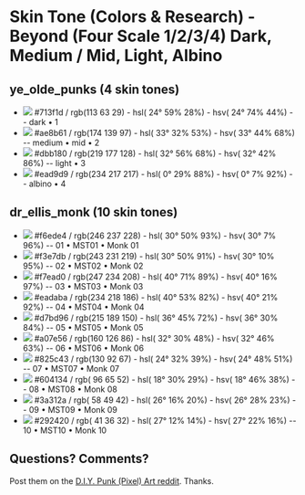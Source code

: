 # Skin Tone (Colors & Research)  - Beyond (Four Scale 1/2/3/4) Dark, Medium / Mid, Light, Albino






## ye_olde_punks (4 skin tones)

- ![](i/ye_olde_punks-dark.png}) #713f1d / rgb(113  63  29) - hsl( 24°  59%  28%) - hsv( 24°  74%  44%)           -- dark • 1
- ![](i/ye_olde_punks-medium.png}) #ae8b61 / rgb(174 139  97) - hsl( 33°  32%  53%) - hsv( 33°  44%  68%)           -- medium • mid • 2
- ![](i/ye_olde_punks-light.png}) #dbb180 / rgb(219 177 128) - hsl( 32°  56%  68%) - hsv( 32°  42%  86%)           -- light • 3
- ![](i/ye_olde_punks-albino.png}) #ead9d9 / rgb(234 217 217) - hsl(  0°  29%  88%) - hsv(  0°   7%  92%)           -- albino • 4


## dr_ellis_monk (10 skin tones)

- ![](i/dr_ellis_monk-01.png}) #f6ede4 / rgb(246 237 228) - hsl( 30°  50%  93%) - hsv( 30°   7%  96%)           -- 01 • MST01 • Monk 01
- ![](i/dr_ellis_monk-02.png}) #f3e7db / rgb(243 231 219) - hsl( 30°  50%  91%) - hsv( 30°  10%  95%)           -- 02 • MST02 • Monk 02
- ![](i/dr_ellis_monk-03.png}) #f7ead0 / rgb(247 234 208) - hsl( 40°  71%  89%) - hsv( 40°  16%  97%)           -- 03 • MST03 • Monk 03
- ![](i/dr_ellis_monk-04.png}) #eadaba / rgb(234 218 186) - hsl( 40°  53%  82%) - hsv( 40°  21%  92%)           -- 04 • MST04 • Monk 04
- ![](i/dr_ellis_monk-05.png}) #d7bd96 / rgb(215 189 150) - hsl( 36°  45%  72%) - hsv( 36°  30%  84%)           -- 05 • MST05 • Monk 05
- ![](i/dr_ellis_monk-06.png}) #a07e56 / rgb(160 126  86) - hsl( 32°  30%  48%) - hsv( 32°  46%  63%)           -- 06 • MST06 • Monk 06
- ![](i/dr_ellis_monk-07.png}) #825c43 / rgb(130  92  67) - hsl( 24°  32%  39%) - hsv( 24°  48%  51%)           -- 07 • MST07 • Monk 07
- ![](i/dr_ellis_monk-08.png}) #604134 / rgb( 96  65  52) - hsl( 18°  30%  29%) - hsv( 18°  46%  38%)           -- 08 • MST08 • Monk 08
- ![](i/dr_ellis_monk-09.png}) #3a312a / rgb( 58  49  42) - hsl( 26°  16%  20%) - hsv( 26°  28%  23%)           -- 09 • MST09 • Monk 09
- ![](i/dr_ellis_monk-10.png}) #292420 / rgb( 41  36  32) - hsl( 27°  12%  14%) - hsv( 27°  22%  16%)           -- 10 • MST10 • Monk 10












## Questions? Comments?

Post them on the [D.I.Y. Punk (Pixel) Art reddit](https://old.reddit.com/r/DIYPunkArt). Thanks.



